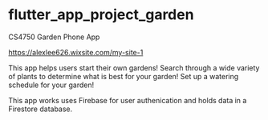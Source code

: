 # flutter_app_project_garden

CS4750 Garden Phone App

https://alexlee626.wixsite.com/my-site-1

This app helps users start their own gardens! 
Search through a wide variety of plants to determine what is best for your garden! 
Set up a watering schedule for your garden!

This app works uses Firebase for user authenication and holds data in a Firestore database.

